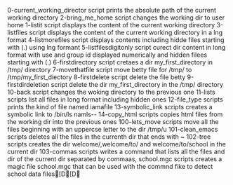 0-current_working_director script prints the absolute path of the current working directory
2-bring_me_home script changes the working dir to user home
1-listit script displays the content of the current working directory
3-listfiles script displays the content of the current working directory in a lng format
4-listmorefiles script displays contents including hidde files starting with (.) using lng formant
5-listfilesdigitonly script curect dir content in long format with use and group id displayed numerically and hidden filees starting with (.)
6-firstdirectory script cretaes a dir my_first_directory in /tmp/ directory
7-movethatfile script move betty file for /tmp/ to /tmp/my_first_diectory
8-firstdelete script delete the file betty
9-firstdirdeletion script delete the dir my_first_directory in the /tmp/ directory
10-back script changes the woking directory to the previous one
11-lists scripts list all files in long format including hidden ones 
12-file_type scripts prints the kind of file named iamafile
13-symbolic_link scripts creates a symbolic link to /bin/ls namls--
14-copy_html scripts copies html files from the working dir into the previous ones
100-lets_move scripts move all  the files beginning with an uppercse letter to the dir /tmp/u
101-clean_emacs scripts deletes all the files in the currenth dir that ends with ~
102-tree scripts creates the dir welcome/,welcome/to/ and welcome/to/school in the current dir
103-commas scripts writes a command that lists all the files and dir of the current dir separated by commaas,
school.mgc scripts creates a magic file school.mgc that can be used with the commnd fike to detect school data files[D[D

